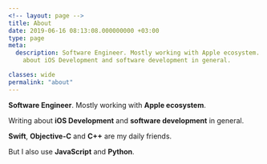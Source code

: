```yaml
---
<!-- layout: page -->
title: About
date: 2019-06-16 08:13:08.000000000 +03:00
type: page
meta:
  description: Software Engineer. Mostly working with Apple ecosystem. Writing
    about iOS Development and software development in general.

classes: wide
permalink: "about"
---
```

**Software Engineer**. Mostly working with **Apple ecosystem**.

Writing about **iOS Development** and **software development** in general.

**Swift**, **Objective-C** and **C++** are my daily friends. 

But I also use **JavaScript** and **Python**.